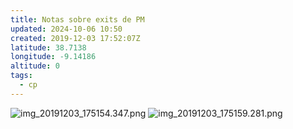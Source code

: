 ```yaml
---
title: Notas sobre exits de PM
updated: 2024-10-06 10:50
created: 2019-12-03 17:52:07Z
latitude: 38.7138
longitude: -9.14186
altitude: 0
tags:
  - cp
---
```


![img_20191203_175154.347.png](img_20191203_175154.347.png)
![img_20191203_175159.281.png](img_20191203_175159.281.png)